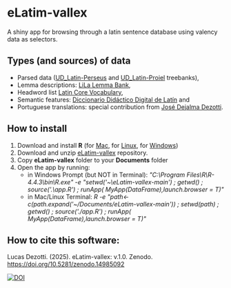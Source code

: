 # eLatim-vallex
A shiny app for browsing through a latin sentence database using valency data as selectors.

## Types (and sources) of data

* Parsed data ([UD\_Latin-Perseus](https://github.com/UniversalDependencies/UD_Latin-Perseus) and [UD\_Latin-Proiel](https://github.com/UniversalDependencies/UD_Latin-PROIEL) treebanks),
* Lemma descriptions: [LiLa Lemma Bank](https://github.com/CIRCSE/LiLa_Lemma-Bank),
* Headword list [Latin Core Vocabulary](https://dcc.dickinson.edu/latin-core-list1),
* Semantic features: [Diccionario Didáctico Digital de Latín](http://repositorios.fdi.ucm.es/DiccionarioDidacticoLatin/) and 
* Portuguese translations: special contribution from [José Dejalma Dezotti](http://lattes.cnpq.br/8771278588762734).

## How to install
1. Download and install **R** (for [Mac](https://cran.r-project.org/bin/macosx/), for [Linux](https://cran.r-project.org/bin/linux/), for [Windows](https://cran.r-project.org/bin/linux/))
2. Download and unzip [eLatim-vallex](https://github.com/lucascdz/eLatim-vallex/archive/refs/heads/main.zip) repository.
3. Copy **eLatim-vallex** folder to your **Documents** folder
4. Open the app by running:
   * in Windows Prompt (but NOT in Terminal): _"C:\\Program Files\\R\\R-4.4.3\\bin\\R.exe" -e "setwd('~\\eLatim-vallex-main') ; getwd() ; source('.\\app.R') ; runApp( MyApp(DataFrame),launch.browser = T)"_
   * in Mac/Linux Terminal: _R -e "path<-c(path.expand('~/Documents/eLatim-vallex-main')) ; setwd(path) ; getwd() ; source('./app.R') ; runApp( MyApp(DataFrame),launch.browser = T)"_

## How to cite this software:

Lucas Dezotti. (2025). eLatim-vallex: v.1.0. Zenodo. https://doi.org/10.5281/zenodo.14985092

[![DOI](https://zenodo.org/badge/DOI/10.5281/zenodo.14985092.svg)](https://doi.org/10.5281/zenodo.14985092)



